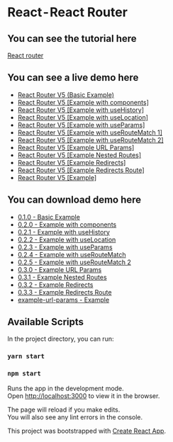 # React - React Router

## You can see the tutorial here
[React router](https://mauriciogc.medium.com/react-react-router-db391b3def2a)

## You can see a live demo here
* [React Router V5 (Basic Example)](https://codesandbox.io/s/react-router-v5-basic-example-7j8yc?file=/src/App.js)
* [React Router V5 [Example with components]](https://codesandbox.io/s/react-router-v5-example-with-components-y052k)
* [React Router V5 [Example with useHistory]](https://codesandbox.io/s/react-router-v5-example-with-usehistory-hv52f)
* [React Router V5 [Example with useLocation]](https://codesandbox.io/s/react-router-v5-example-with-uselocation-pgldv)
* [React Router V5 [Example with useParams]](https://codesandbox.io/s/react-router-v5-example-with-useparams-cbt4k)
* [React Router V5 [Example with useRouteMatch 1]](https://codesandbox.io/s/react-router-v5-example-with-useroutematch-11-ksp8g)
* [React Router V5 [Example with useRouteMatch 2]](https://codesandbox.io/s/react-router-v5-example-with-useroutematch-21-ddkb8)
* [React Router V5 [Example URL Params]](https://codesandbox.io/s/react-router-v5-example-url-params-ttbp3)
* [React Router V5 [Example Nested Routes]](https://codesandbox.io/s/react-router-v5-example-nested-routes-5v4f9)
* [React Router V5 [Example Redirects]](https://codesandbox.io/s/react-router-v5-example-redirects-gl5l3)
* [React Router V5 [Example Redirects Route]](https://codesandbox.io/s/react-router-v5-example-redirects-route-uhwne)
* [React Router V5 [Example]](https://codesandbox.io/s/react-router-v5-example-p6k1z)

## You can download demo here
* [0.1.0 - Basic Example](https://github.com/mauriciogc/react-router/tree/0.1.0)
* [0.2.0 - Example with components](https://github.com/mauriciogc/react-router/tree/0.2.0)
* [0.2.1 - Example with useHistory](https://github.com/mauriciogc/react-router/tree/0.2.1)
* [0.2.2 - Example with useLocation](https://github.com/mauriciogc/react-router/tree/0.2.2)
* [0.2.3 - Example with useParams](https://github.com/mauriciogc/react-router/tree/0.2.3)
* [0.2.4 - Example with useRouteMatch](https://github.com/mauriciogc/react-router/tree/0.2.4)
* [0.2.5 - Example with useRouteMatch 2](https://github.com/mauriciogc/react-router/tree/0.2.5)
* [0.3.0 - Example URL Params](https://github.com/mauriciogc/react-router/tree/0.3.0)
* [0.3.1 - Example Nested Routes](https://github.com/mauriciogc/react-router/tree/0.3.1)
* [0.3.2 - Example Redirects](https://github.com/mauriciogc/react-router/tree/0.3.2)
* [0.3.3 - Example Redirects Route](https://github.com/mauriciogc/react-router/tree/0.3.3)
* [example-url-params - Example](https://github.com/mauriciogc/react-router-examples/blob/example-url-params/README.md)



## Available Scripts

In the project directory, you can run:

### `yarn start`

### `npm start`

Runs the app in the development mode.<br />
Open [http://localhost:3000](http://localhost:3000) to view it in the browser.

The page will reload if you make edits.<br />
You will also see any lint errors in the console.

This project was bootstrapped with [Create React App](https://github.com/facebook/create-react-app).
